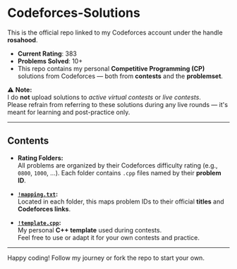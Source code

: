 #  Codeforces-Solutions

This is the official repo linked to my Codeforces account under the handle **rosahood**.

-  **Current Rating**: 383  
-  **Problems Solved**: 10+  
-  This repo contains my personal **Competitive Programming (CP)** solutions from Codeforces — both from **contests** and the **problemset**.

⚠️ **Note:**  
I do **not** upload solutions to *active virtual contests* or *live contests*.  
Please refrain from referring to these solutions during any live rounds — it's meant for learning and post-practice only.

---

## Contents

- **Rating Folders:**  
  All problems are organized by their Codeforces difficulty rating (e.g., `0800`, `1000`, ...). Each folder contains `.cpp` files named by their **problem ID**.

- **[`!mapping.txt`](./0800/!mapping.txt):**  
  Located in each folder, this maps problem IDs to their official **titles** and **Codeforces links**.

- **[`!template.cpp`](./!template.cpp):**  
  My personal **C++ template** used during contests.  
  Feel free to use or adapt it for your own contests and practice.

---

Happy coding! 
Follow my journey or fork the repo to start your own.
